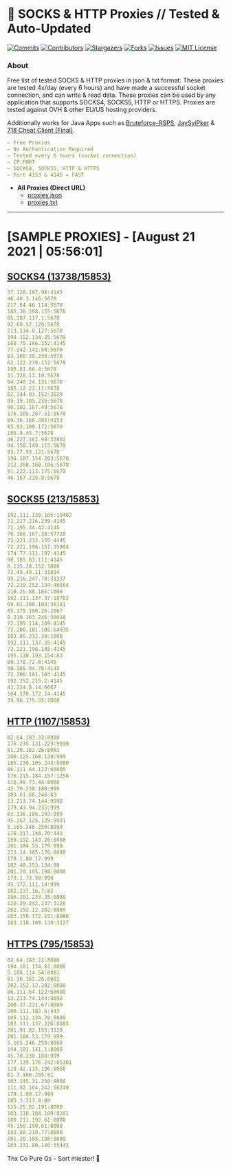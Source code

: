<!-- MARKDOWN LINKS & IMAGES -->
<!-- https://www.markdownguide.org/basic-syntax/#reference-style-links -->
[contributors-shield]: https://img.shields.io/github/contributors/KaiBurton/free-proxies-autoupdated?style=for-the-badge
[contributors-url]: https://github.com/KaiBurton/free-proxies-autoupdated/graphs/contributors
[forks-shield]: https://img.shields.io/github/forks/KaiBurton/free-proxies-autoupdated?style=for-the-badge
[forks-url]: https://github.com/KaiBurton/free-proxies-autoupdated/network/members
[stars-shield]: https://img.shields.io/github/stars/KaiBurton/free-proxies-autoupdated?style=for-the-badge
[stars-url]: https://github.com/KaiBurton/free-proxies-autoupdated/stargazers
[issues-shield]: https://img.shields.io/github/issues/KaiBurton/free-proxies-autoupdated?style=for-the-badge
[issues-url]: https://github.com/KaiBurton/free-proxies-autoupdated/issues
[license-shield]: https://img.shields.io/github/license/KaiBurton/free-proxies-autoupdated?style=for-the-badge
[license-url]: https://github.com/KaiBurton/free-proxies-autoupdated/blob/main/LICENSE
[commit-shield]: https://img.shields.io/github/last-commit/KaiBurton/free-proxies-autoupdated?style=for-the-badge
[commit-url]: https://github.com/KaiBurton/free-proxies-autoupdated/commits/main

# 🎁 SOCKS & HTTP Proxies // Tested & Auto-Updated

[![Commits][commit-shield]][commit-url]
[![Contributors][contributors-shield]][contributors-url]
[![Stargazers][stars-shield]][stars-url]
[![Forks][forks-shield]][forks-url]
[![Issues][issues-shield]][issues-url]
[![MIT License][license-shield]][license-url]

### About
Free list of tested SOCKS & HTTP proxies in json & txt format. These proxies are tested 4x/day (every 6 hours) and have made a successful socket connection, and can write & read data. These proxies can be used by any application that supports SOCKS4, SOCKS5, HTTP or HTTPS. Proxies are tested against OVH & other EU/US hosting providers.

Additionally works for Java Apps such as [Bruteforce-RSPS](https://github.com/KaiBurton/Bruteforce-RSPS), [JaySyiPker](https://github.com/JayArrowz/JaySyiPker) & [718 Cheat Client (Final)](https://github.com/KaiBurton/718-Cheat-Client-Final). 

```yaml
— Free Proxies
— No Authentication Required
— Tested every 6 hours (socket connection)
— IP:PORT
— SOCKS4, SOCKS5, HTTP & HTTPS
— Port 4153 & 4145 = FAST
```

- **All Proxies (Direct URL)**
  - [proxies.json](https://raw.githubusercontent.com/KaiBurton/free-proxies-autoupdated/main/proxies.json)
  - [proxies.txt](https://raw.githubusercontent.com/KaiBurton/free-proxies-autoupdated/main/proxies.txt)

---

# [SAMPLE PROXIES] - [August 21 2021 | 05:56:01]

## [SOCKS4 (13738/15853)](https://raw.githubusercontent.com/KaiBurton/free-proxies-autoupdated/main/proxies-socks4.txt)
```yaml
37.128.107.98:4145
46.40.3.146:5678
217.64.46.114:5678
185.36.208.155:5678
85.207.117.1:5678
92.60.52.120:5678
213.134.0.127:5678
194.152.134.35:5678
188.75.186.152:4145
77.242.142.58:5678
82.160.38.236:5678
62.122.239.131:5678
195.81.66.4:5678
31.128.13.10:5678
94.240.24.131:5678
185.12.22.11:5678
82.144.83.152:3629
89.19.105.239:5678
90.102.167.49:5678
176.105.207.51:5678
89.36.160.205:4153
85.93.190.172:5678
185.9.45.7:5678
46.227.162.98:33802
94.158.149.115:5678
93.77.93.121:5678
194.187.154.203:5678
212.200.160.106:5678
91.222.113.175:5678
46.167.235.8:5678
```

## [SOCKS5 (213/15853)](https://raw.githubusercontent.com/KaiBurton/free-proxies-autoupdated/main/proxies-socks5.txt)
```yaml
192.111.139.165:19402
72.217.216.239:4145
72.195.34.42:4145
70.166.167.38:57728
72.221.232.155:4145
72.221.196.157:35904
174.77.111.197:4145
98.185.83.111:4145
8.135.28.152:1080
72.49.49.11:31034
95.216.247.78:31337
72.210.252.134:46164
218.25.88.165:1080
192.111.137.37:18762
69.61.200.104:36181
85.175.100.26:2067
8.210.163.246:50018
72.195.114.169:4145
72.206.181.105:64935
103.85.232.20:1080
192.111.137.35:4145
72.221.196.145:4145
195.138.193.154:83
98.178.72.8:4145
98.185.94.76:4145
72.206.181.103:4145
192.252.215.2:4145
43.224.8.14:6667
184.178.172.14:4145
39.96.175.55:1080
```

## [HTTP (1107/15853)](https://raw.githubusercontent.com/KaiBurton/free-proxies-autoupdated/main/proxies-http.txt)
```yaml
82.64.183.22:8080
176.235.131.229:9090
81.30.162.26:8081
200.125.168.130:999
185.230.105.243:8080
86.111.64.122:60080
176.215.184.157:1256
118.99.73.44:8080
45.70.238.180:999
103.61.68.246:83
13.213.74.144:9090
179.43.94.235:999
83.136.186.193:999
45.167.125.129:9991
5.165.246.250:8080
178.217.140.70:443
159.192.143.26:8080
201.184.53.179:999
213.14.105.176:8080
179.1.80.17:999
182.48.253.134:80
201.20.105.198:8080
179.1.73.99:999
45.172.111.14:999
182.237.16.7:82
196.201.233.35:8080
120.29.242.237:3128
202.152.12.202:8080
203.150.172.151:8080
103.110.109.139:3127
```

## [HTTPS (795/15853)](https://raw.githubusercontent.com/KaiBurton/free-proxies-autoupdated/main/proxies-https.txt)
```yaml
82.64.183.22:8080
194.181.134.81:8080
5.188.114.54:8081
81.30.162.26:8081
202.152.12.202:8080
86.111.64.122:60080
13.213.74.144:9090
200.37.231.67:8080
200.111.182.6:443
105.112.134.70:8080
103.111.137.226:8085
201.91.82.155:3128
201.184.53.179:999
5.165.246.250:8080
194.181.141.1:8080
45.70.238.180:999
177.139.176.242:65301
119.42.115.196:8080
81.3.186.255:81
103.145.31.250:8080
111.92.164.242:50249
179.1.80.17:999
185.3.213.8:80
125.25.82.191:8080
103.110.184.109:8181
180.211.192.61:8080
45.150.190.61:8080
183.88.210.77:8080
201.20.105.198:8080
103.231.80.146:55443
```



Thx Co Pure Gs - Sort miester! 💟
